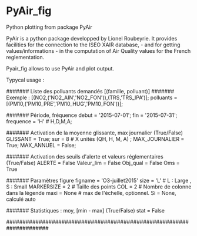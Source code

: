 # PyAir_fig
Python plotting from package PyAir


PyAir is a python package developped by Lionel Roubeyrie. It provides facilities for the connection to the ISEO XAIR database, - and for getting values/informations - in the computation of Air Quality values for the French reglementation.

Pyair_fig allows to use PyAir and plot output.

Typycal usage :

####### Liste des polluants demandés [(famille, polluant)]
####### Exemple : [(NO2,('NO2_AIN','NO2_FON')),(TRS,'TRS_IPA')];
polluants = [(PM10,('PM10_PRE','PM10_HUG','PM10_FON'))];

####### Période, fréquence 
debut = '2015-07-01';
fin   = '2015-07-31';
frequence = 'H'   # H,D,M,A;

####### Activation de la moyenne glissante, max journalier (True/False)
GLISSANT       = True;
sur            = 8        # X unités (QH, H, M, A) ;
MAX_JOURNALIER = True;
MAX_ANNUEL	   = False;

####### Activation des seuils d'alerte et valeurs réglementaires (True/False)
ALERTE     = False
Valeur_lim = False
Obj_qual   = False
Oms        = True

####### Paramètres figure
figname    = 'O3-juillet2015'
size       = 'L'    # L : Large , S : Small
MARKERSIZE = 2      # Taille des points
COL        = 2      # Nombre de colonne dans la légende
maxi       = None   # max de l'échelle, optionnel. Si = None, calculé auto

####### Statistiques : moy, [min - max] (True/False)
stat = False

#####################################################################
